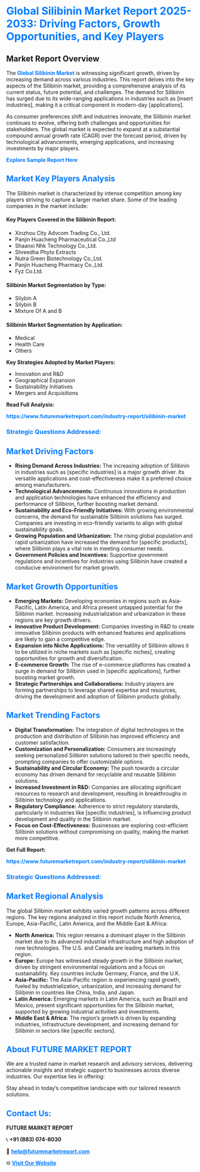 <h1 style="color: #007BFF;">Global Silibinin Market Report 2025-2033: Driving Factors, Growth Opportunities, and Key Players</h1>

<section id="overview">
<h2>Market Report Overview</h2>
<p>The <a href="https://www.futuremarketreport.com/industry-report/silibinin-market" style="color: #007BFF; text-decoration: none;"><strong>Global Silibinin Market</strong></a> is witnessing significant growth, driven by increasing demand across various industries. This report delves into the key aspects of the Silibinin market, providing a comprehensive analysis of its current status, future potential, and challenges. The demand for Silibinin has surged due to its wide-ranging applications in industries such as [insert industries], making it a critical component in modern-day [applications].</p>
<p>As consumer preferences shift and industries innovate, the Silibinin market continues to evolve, offering both challenges and opportunities for stakeholders. The global market is expected to expand at a substantial compound annual growth rate (CAGR) over the forecast period, driven by technological advancements, emerging applications, and increasing investments by major players.</p>
</section>

<section id="overview">
<p><a href="https://www.futuremarketreport.com/request-sample/reportId=29470" style="color: #007BFF; text-decoration: none;"><strong>Explore Sample Report Here</strong></a></p>
</section>

<section id="key-players">
<h2 style="color: #007BFF;">Market Key Players Analysis</h2>
<p>The Silibinin market is characterized by intense competition among key players striving to capture a larger market share. Some of the leading companies in the market include:</p>
<h4>Key Players Covered in the Silibinin Report:</h4>
<ul><li>Xinzhou City Advcom Trading Co., Ltd.</li><li>Panjin Huacheng Pharmaceutical Co.,Ltd</li><li>Shaanxi Nhk Technology Co.,Ltd.</li><li>Shreedha Phyto Extracts</li><li>Nutra Green Biotechnology Co.,Ltd.</li><li>Panjin Huacheng Pharmacy Co.,Ltd.</li><li>Fyz Co.Ltd.</li></ul>
<h4>Silibinin Market Segmentation by Type:</h4>
<ul><li>Silybin A</li><li>Silybin B</li><li>Mixture Of A and B</li></ul>

<h4>Silibinin Market Segmentation by Application:</h4>
<ul><li>Medical</li><li>Health Care</li><li>Others</li></ul>
<p><strong>Key Strategies Adopted by Market Players:</strong></p>
<ul>
<li>Innovation and R&D</li>
<li>Geographical Expansion</li>
<li>Sustainability Initiatives</li>
<li>Mergers and Acquisitions</li>
</ul>
</section>

<section>
<p><strong>Read Full Analysis: </strong></p><a href="https://www.futuremarketreport.com/industry-report/silibinin-market" style="color: #007BFF; text-decoration: none;"><strong>https://www.futuremarketreport.com/industry-report/silibinin-market</strong></a>
<h3 style="color: #007BFF;">Strategic Questions Addressed:</h3>
</section>

<section id="driving-factors">
<h2 style="color: #007BFF;">Market Driving Factors</h2>
<ul>
<li><strong>Rising Demand Across Industries:</strong> The increasing adoption of Silibinin in industries such as [specific industries] is a major growth driver. Its versatile applications and cost-effectiveness make it a preferred choice among manufacturers.</li>
<li><strong>Technological Advancements:</strong> Continuous innovations in production and application technologies have enhanced the efficiency and performance of Silibinin, further boosting market demand.</li>
<li><strong>Sustainability and Eco-Friendly Initiatives:</strong> With growing environmental concerns, the demand for sustainable Silibinin solutions has surged. Companies are investing in eco-friendly variants to align with global sustainability goals.</li>
<li><strong>Growing Population and Urbanization:</strong> The rising global population and rapid urbanization have increased the demand for [specific products], where Silibinin plays a vital role in meeting consumer needs.</li>
<li><strong>Government Policies and Incentives:</strong> Supportive government regulations and incentives for industries using Silibinin have created a conducive environment for market growth.</li>
</ul>
</section>

<section id="growth-opportunities">
<h2 style="color: #007BFF;">Market Growth Opportunities</h2>
<ul>
<li><strong>Emerging Markets:</strong> Developing economies in regions such as Asia-Pacific, Latin America, and Africa present untapped potential for the Silibinin market. Increasing industrialization and urbanization in these regions are key growth drivers.</li>
<li><strong>Innovative Product Development:</strong> Companies investing in R&D to create innovative Silibinin products with enhanced features and applications are likely to gain a competitive edge.</li>
<li><strong>Expansion into Niche Applications:</strong> The versatility of Silibinin allows it to be utilized in niche markets such as [specific niches], creating opportunities for growth and diversification.</li>
<li><strong>E-commerce Growth:</strong> The rise of e-commerce platforms has created a surge in demand for Silibinin used in [specific applications], further boosting market growth.</li>
<li><strong>Strategic Partnerships and Collaborations:</strong> Industry players are forming partnerships to leverage shared expertise and resources, driving the development and adoption of Silibinin products globally.</li>
</ul>
</section>

<section id="trending-factors">
<h2 style="color: #007BFF;">Market Trending Factors</h2>
<ul>
<li><strong>Digital Transformation:</strong> The integration of digital technologies in the production and distribution of Silibinin has improved efficiency and customer satisfaction.</li>
<li><strong>Customization and Personalization:</strong> Consumers are increasingly seeking personalized Silibinin solutions tailored to their specific needs, prompting companies to offer customizable options.</li>
<li><strong>Sustainability and Circular Economy:</strong> The push towards a circular economy has driven demand for recyclable and reusable Silibinin solutions.</li>
<li><strong>Increased Investment in R&D:</strong> Companies are allocating significant resources to research and development, resulting in breakthroughs in Silibinin technology and applications.</li>
<li><strong>Regulatory Compliance:</strong> Adherence to strict regulatory standards, particularly in industries like [specific industries], is influencing product development and quality in the Silibinin market.</li>
<li><strong>Focus on Cost-Effectiveness:</strong> Businesses are exploring cost-efficient Silibinin solutions without compromising on quality, making the market more competitive.</li>
</ul>
</section>

<section>
<p><strong>Get Full Report: </strong></p><a href="https://www.futuremarketreport.com/industry-report/silibinin-market" style="color: #007BFF; text-decoration: none;"><strong>https://www.futuremarketreport.com/industry-report/silibinin-market</strong></a>
<h3 style="color: #007BFF;">Strategic Questions Addressed:</h3>
</section>


<section id="regional-analysis">
<h2 style="color: #007BFF;">Market Regional Analysis</h2>
<p>The global Silibinin market exhibits varied growth patterns across different regions. The key regions analyzed in this report include North America, Europe, Asia-Pacific, Latin America, and the Middle East & Africa:</p>
<ul>
<li><strong>North America:</strong> This region remains a dominant player in the Silibinin market due to its advanced industrial infrastructure and high adoption of new technologies. The U.S. and Canada are leading markets in this region.</li>
<li><strong>Europe:</strong> Europe has witnessed steady growth in the Silibinin market, driven by stringent environmental regulations and a focus on sustainability. Key countries include Germany, France, and the U.K.</li>
<li><strong>Asia-Pacific:</strong> The Asia-Pacific region is experiencing rapid growth, fueled by industrialization, urbanization, and increasing demand for Silibinin in countries like China, India, and Japan.</li>
<li><strong>Latin America:</strong> Emerging markets in Latin America, such as Brazil and Mexico, present significant opportunities for the Silibinin market, supported by growing industrial activities and investments.</li>
<li><strong>Middle East & Africa:</strong> The region’s growth is driven by expanding industries, infrastructure development, and increasing demand for Silibinin in sectors like [specific sectors].</li>
</ul>
</section>

<footer>
<h2 style="color: #007BFF;">About FUTURE MARKET REPORT</h2>
<p>We are a trusted name in market research and advisory services, delivering actionable insights and strategic support to businesses across diverse industries. Our expertise lies in offering:</p>

<p>Stay ahead in today’s competitive landscape with our tailored research solutions.</p>

<h2 style="color: #007BFF;">Contact Us:</h2>
<p><strong>FUTURE MARKET REPORT</strong></p>
<p>📞 <strong>+91 (883) 074-8030</strong></p>
<p>📧 <strong><a href="mailto:help@futuremarketreport.com" style="color: #007BFF;">help@futuremarketreport.com</a></strong></p>
<p>🌐 <strong><a href="https://www.futuremarketreport.com/" style="color: #007BFF;">Visit Our Website</a></strong></p>
</footer>